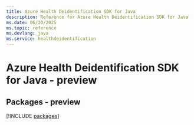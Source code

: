 ```yaml
---
title: Azure Health Deidentification SDK for Java
description: Reference for Azure Health Deidentification SDK for Java
ms.date: 06/20/2025
ms.topic: reference
ms.devlang: java
ms.service: healthdeidentification
---
```

# Azure Health Deidentification SDK for Java - preview
## Packages - preview
[!INCLUDE [packages](health-deidentification-index.md)]
